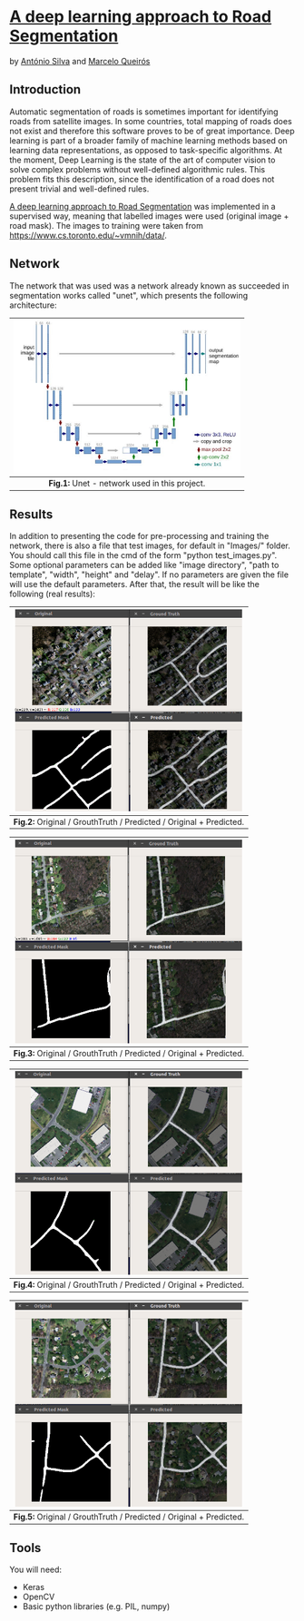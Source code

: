 # [A deep learning approach to Road Segmentation](https://github.com/marceloqueiros/DL-road-segmentation)
by [António Silva]() and [Marcelo Queirós](https://www.linkedin.com/in/marceloqueiros/)

## Introduction
Automatic segmentation of roads is sometimes important for identifying roads from satellite images. In some countries, total mapping of roads does not exist and therefore this software proves to be of great importance.
Deep learning is part of a broader family of machine learning methods based on learning data representations, as opposed to task-specific algorithms. At the moment, Deep Learning is the state of the art of computer vision to solve complex problems without well-defined algorithmic rules. This problem fits this description, since the identification of a road does not present trivial and well-defined rules.

[A deep learning approach to Road Segmentation](https://github.com/marceloqueiros/DL-road-segmentation) was implemented in a supervised way, meaning that labelled images were used (original image + road mask). The images to training were taken from https://www.cs.toronto.edu/~vmnih/data/.


## Network
The network that was used was a network already known as succeeded in segmentation works called "unet", which presents the following architecture:

| <img src="Images_Readme/unet.jpg" alt="unet" width="400"> |
|:--:| 
| **Fig.1:** Unet - network used in this project. |


## Results
In addition to presenting the code for pre-processing and training the network, there is also a file that test images, for default in "Images/" folder. You should call this file in the cmd of the form "python test_images.py". Some optional parameters can be added like "image directory", "path to template", "width", "height" and "delay". If no parameters are given the file will use the default parameters.
After that, the result will be like the following (real results):

| <img src="Images_Readme/1.png" alt="prediction" width="400"> |
|:--:| 
| **Fig.2:** Original / GrouthTruth / Predicted / Original + Predicted. |

| <img src="Images_Readme/2.png" alt="prediction" width="400"> |
|:--:| 
| **Fig.3:** Original / GrouthTruth / Predicted / Original + Predicted. |

| <img src="Images_Readme/3.png" alt="prediction" width="400"> |
|:--:| 
| **Fig.4:** Original / GrouthTruth / Predicted / Original + Predicted. |

| <img src="Images_Readme/4.png" alt="prediction" width="400"> |
|:--:| 
| **Fig.5:** Original / GrouthTruth / Predicted / Original + Predicted. |


## Tools
You will need:

* Keras 
* OpenCV
* Basic python libraries (e.g. PIL, numpy)
